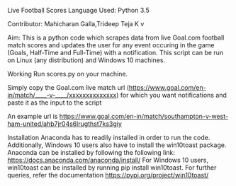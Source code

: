 Live Football Scores
Language Used: Python 3.5

Contributor: Mahicharan Galla,Trideep Teja K v

Aim:
This is a python code which scrapes data from live Goal.com football match scores and updates the user for any event occuring in the game (Goals, Half-Time and Full-Time) with a notification. This script can be run on Linux (any distribution) and Windows 10 machines.

Working
Run scores.py on your machine.

Simply copy the Goal.com live match url (https://www.goal.com/en-in/match/____-v-____/xxxxxxxxxxxxxx) for which you want notifications and paste it as the input to the script

An example url is https://www.goal.com/en-in/match/southampton-v-west-ham-united/ahb7jr04s6lrugthst7ks3giy

Installation
Anaconda has to readily installed in order to run the code. Additionally, Windows 10 users also have to install the win10toast package.
Anaconda can be installed by following the following link: https://docs.anaconda.com/anaconda/install/
For Windows 10 users, win10toast can be installed by running pip install win10toast. For further queries, refer the documentation https://pypi.org/project/win10toast/
